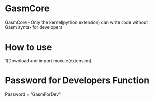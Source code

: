 # GasmCore
GasmCore - Only the kernel(python extension) can write code without Gasm syntax for developers

# How to use
1)Download and import module(extension)

# Password for Developers Function
Password = "GasmForDev"
